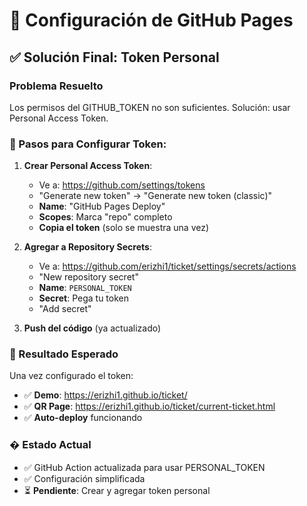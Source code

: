 # 🔧 Configuración de GitHub Pages

## ✅ Solución Final: Token Personal

### Problema Resuelto
Los permisos del GITHUB_TOKEN no son suficientes. Solución: usar Personal Access Token.

### 🔑 Pasos para Configurar Token:

1. **Crear Personal Access Token**:
   - Ve a: https://github.com/settings/tokens
   - "Generate new token" → "Generate new token (classic)"
   - **Name**: "GitHub Pages Deploy"
   - **Scopes**: Marca "repo" completo
   - **Copia el token** (solo se muestra una vez)

2. **Agregar a Repository Secrets**:
   - Ve a: https://github.com/erizhi1/ticket/settings/secrets/actions
   - "New repository secret"
   - **Name**: `PERSONAL_TOKEN`
   - **Secret**: Pega tu token
   - "Add secret"

3. **Push del código** (ya actualizado)

### 🚀 Resultado Esperado

Una vez configurado el token:
- ✅ **Demo**: https://erizhi1.github.io/ticket/
- ✅ **QR Page**: https://erizhi1.github.io/ticket/current-ticket.html
- ✅ **Auto-deploy** funcionando

### � Estado Actual

- ✅ GitHub Action actualizada para usar PERSONAL_TOKEN
- ✅ Configuración simplificada
- ⏳ **Pendiente**: Crear y agregar token personal
